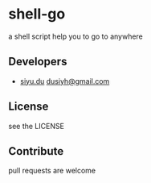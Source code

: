 shell-go
========

a shell script help you to go to anywhere

## Developers

* [siyu.du](https://github.com/secretworry) dusiyh@gmail.com

## License

see the LICENSE

## Contribute

pull requests are welcome
